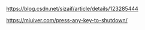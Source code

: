 https://blog.csdn.net/sizaif/article/details/123285444

https://miuiver.com/press-any-key-to-shutdown/
